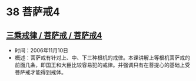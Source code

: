# 38 菩萨戒4

## [三乘戒律 / 菩萨戒 / 菩萨戒4](https://www.fohuifayu.com/index.php/huideng-jiangtang/sancheng-jielv/pusa-jie/985-l06013)

- 时间：2006年11月10日
- 概述：菩萨戒有针对上、中、下三种根机的戒律。本课讲解上等根机菩萨戒的前面几条，即国王和大臣比较容易犯的戒律。并强调只有在菩提心的基础上受菩萨戒才能得到戒体。